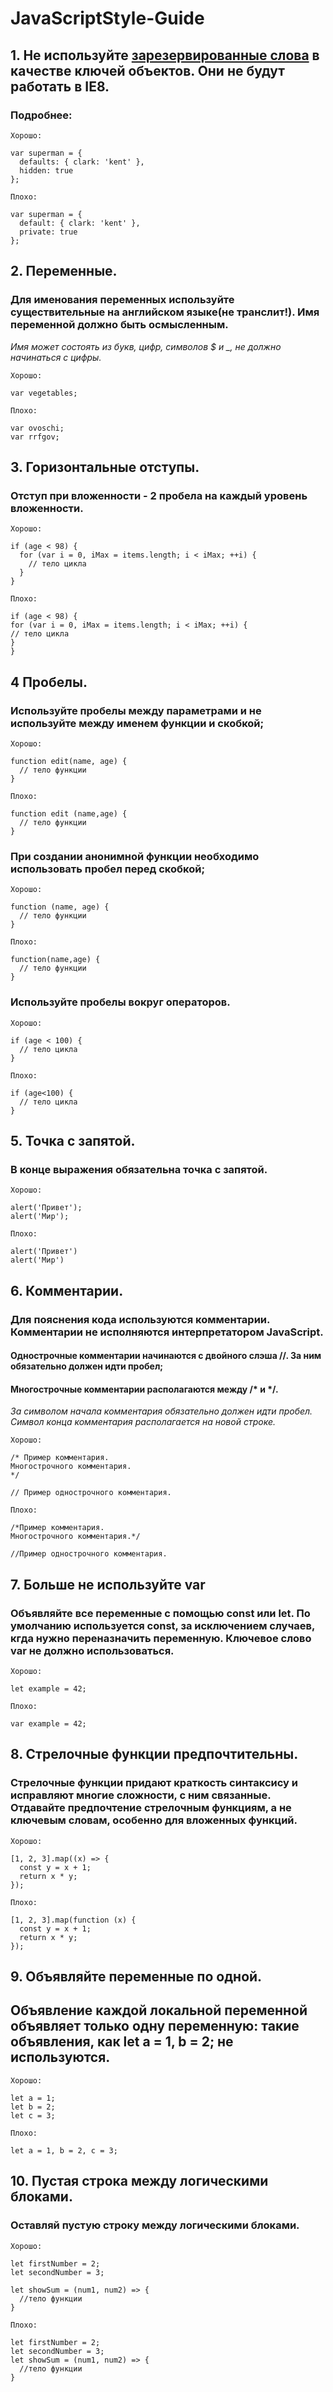 # JavaScriptStyle-Guide

## 1. Не используйте [зарезервированные слова](https://developer.mozilla.org/ru/docs/Web/JavaScript/Reference/Lexical_grammar#%D0%B7%D0%B0%D1%80%D0%B5%D0%B7%D0%B5%D1%80%D0%B2%D0%B8%D1%80%D0%BE%D0%B2%D0%B0%D0%BD%D0%BD%D1%8B%D0%B5_%D0%BA%D0%BB%D1%8E%D1%87%D0%B5%D0%B2%D1%8B%D0%B5_%D1%81%D0%BB%D0%BE%D0%B2%D0%B0_%D0%B2_ecmascript_2015) в качестве ключей объектов. Они не будут работать в IE8.

### Подробнее:

```
Хорошо:

var superman = {
  defaults: { clark: 'kent' },
  hidden: true
};
```
```
Плохо:

var superman = {
  default: { clark: 'kent' },
  private: true
};
```

## 2. Переменные.

### Для именования переменных используйте существительные на английском языке(не транслит!). Имя переменной должно быть осмысленным.

*Имя может состоять из букв, цифр, символов $ и _, не должно начинаться с цифры.*

```
Хорошо:

var vegetables;
```
```
Плохо:

var ovoschi;
var rrfgov;
```

## 3. Горизонтальные отступы.

### Отступ при вложенности - 2 пробела на каждый уровень вложенности.

```
Хорошо:

if (age < 98) {
  for (var i = 0, iMax = items.length; i < iMax; ++i) {
    // тело цикла
  }
}
```
```
Плохо:

if (age < 98) {
for (var i = 0, iMax = items.length; i < iMax; ++i) {
// тело цикла
}
}
```

## 4 Пробелы.

### Используйте пробелы между параметрами и не используйте между именем функции и скобкой;

```
Хорошо:

function edit(name, age) {
  // тело функции
}
```
```
Плохо:

function edit (name,age) {
  // тело функции
}
```

### При создании анонимной функции необходимо использовать пробел перед скобкой;

```
Хорошо:

function (name, age) {
  // тело функции
}
```
```
Плохо:

function(name,age) {
  // тело функции
}
```

### Используйте пробелы вокруг операторов.

```
Хорошо:

if (age < 100) {
  // тело цикла
}
```
```
Плохо:

if (age<100) {
  // тело цикла
}
```

## 5. Точка с запятой.

### В конце выражения обязательна точка с запятой.

```
Хорошо:

alert('Привет');
alert('Мир');
```
```
Плохо:

alert('Привет')
alert('Мир')
```

## 6. Комментарии.

### Для пояснения кода используются комментарии. Комментарии не исполняются интерпретатором JavaScript.

#### Однострочные комментарии начинаются с двойного слэша //. За ним обязательно должен идти пробел;
#### Многострочные комментарии располагаются между /* и */. 

*За символом начала комментария обязательно должен идти пробел. Символ конца комментария располагается на новой строке.*

```
Хорошо:

/* Пример комментария.
Многострочного комментария.
*/

// Пример однострочного комментария.
```
```
Плохо:

/*Пример комментария.
Многострочного комментария.*/

//Пример однострочного комментария.
```

## 7. Больше не используйте var

### Объявляйте все переменные с помощью const или let. По умолчанию используется const, за исключением случаев, кгда нужно переназначить переменную. Ключевое слово var не должно использоваться.

```
Хорошо:

let example = 42;
```
```
Плохо:

var example = 42;
```

## 8. Стрелочные функции предпочтительны.

### Стрелочные функции придают краткость синтаксису и исправляют многие сложности, с ним связанные. Отдавайте предпочтение стрелочным функциям, а не ключевым словам, особенно для вложенных функций.

```
Хорошо:

[1, 2, 3].map((x) => {
  const y = x + 1;
  return x * y;
});
```
```
Плохо:

[1, 2, 3].map(function (x) {
  const y = x + 1;
  return x * y;
});
```

## 9. Объявляйте переменные по одной.

## Объявление каждой локальной переменной объявляет только одну переменную: такие объявления, как let a = 1, b = 2; не используются.

```
Хорошо:

let a = 1;
let b = 2;
let c = 3;
```
```
Плохо:

let a = 1, b = 2, c = 3;
```

## 10. Пустая строка между логическими блоками.

### Оставляй пустую строку между логическими блоками.

```
Хорошо:

let firstNumber = 2;
let secondNumber = 3;

let showSum = (num1, num2) => {
  //тело функции
}
```
```
Плохо:

let firstNumber = 2;
let secondNumber = 3;
let showSum = (num1, num2) => {
  //тело функции
}
```
